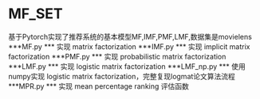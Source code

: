 # MF_SET
基于Pytorch实现了推荐系统的基本模型MF,IMF,PMF,LMF,数据集是movielens
***MF.py  *** 实现 matrix factorization
***IMF.py *** 实现 implicit matrix factorization
***PMF.py *** 实现 probabilistic matrix factorization
***LMF.py *** 实现 logistic matrix factorization
***LMF_np.py *** 使用numpy实现 logistic matrix factorization，完整复现logmat论文算法流程
***MPR.py  *** 实现 mean percentage ranking 评估函数

